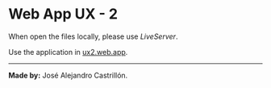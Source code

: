 # Web App UX - 2

When open the files locally, please use *LiveServer*.

Use the application in [ux2.web.app](https://alejocux2.web.app).

---

**Made by:** José Alejandro Castrillón.